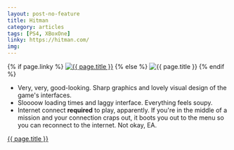 ```yaml
---
layout: post-no-feature
title: Hitman
category: articles
tags: [PS4, XBoxOne]
linky: https://hitman.com/
img:
---
```


{% if page.linky %}
<a href="{{page.linky}}">![{{ page.title }}](/images/{{page.img}})</a>
{% else %}
![{{ page.title }}](/images/{{page.img}})
{% endif %}

* Very, very, good-looking. Sharp graphics and lovely visual design of the game's interfaces.
* Sloooow loading times and laggy interface. Everything feels soupy.
* Internet connect **required** to play, apparently. If you're in the middle of a mission and your connection craps out, it boots you out to the menu so you can reconnect to the internet. Not okay, EA.

[{{ page.title }}]({{page.linky}})

